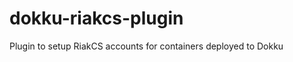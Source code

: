 dokku-riakcs-plugin
===================

Plugin to setup RiakCS accounts for containers deployed to Dokku
